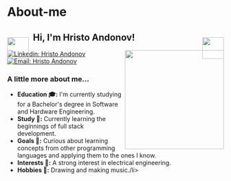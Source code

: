 # About-me

<h2 style="position: relative; padding: 0 60px;">
  <img src="https://upload.wikimedia.org/wikipedia/commons/3/38/Robot-clip-art-book-covers-feJCV3-clipart.png" width="50" style="vertical-align: middle; position: absolute; left: 0; top: 50%;">
  Hi, I'm Hristo Andonov!
  <img src="https://upload.wikimedia.org/wikipedia/commons/3/38/Robot-clip-art-book-covers-feJCV3-clipart.png" width="50" style="vertical-align: middle; position: absolute; right: 0; top: 50%;">
</h2>
<img align='right' src="https://i.pinimg.com/originals/a6/70/91/a67091c003173f3cd58801f345392dde.gif" width="230">




[![Linkedin: Hristo Andonov](https://img.shields.io/badge/-Hristo--Andonov-blue?style=flat-square&logo=Linkedin&logoColor=white)](https://www.linkedin.com/in/hristo-andonov-62813a370/)
[![Email: Hristo Andonov](https://img.shields.io/badge/-hristoandonov0000@gmail.com-red?style=flat-square&logo=Gmail&logoColor=white)](mailto:hristoandonov0000@gmail.com)


### A little more about me...

<ul>
  <li><strong>Education 🎓:</strong> I'm currently studying for a Bachelor's degree in Software and Hardware Engineering.</li>
  <li><strong>Study 📖:</strong> Currently learning the beginnings of full stack development.</li>
  <li><strong>Goals 🚀:</strong> Curious about learning concepts from other programming languages and applying them to the ones I know.</li>
  <li><strong>Interests 🌟:</strong> A strong interest in electrical engineering.</li>
  <li><strong>Hobbies 🎨:</strong> Drawing and making music./li>
</ul>
